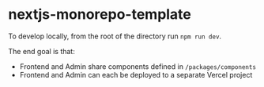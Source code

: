 # nextjs-monorepo-template

To develop locally, from the root of the directory run `npm run dev`.

The end goal is that:
- Frontend and Admin share components defined in `/packages/components`
- Frontend and Admin can each be deployed to a separate Vercel project
